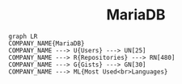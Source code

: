 <h1 align="center">MariaDB</h1>

```mermaid
graph LR
COMPANY_NAME{MariaDB}
COMPANY_NAME ---> U{Users} ---> UN[25]
COMPANY_NAME ---> R{Repositories} ---> RN[480]
COMPANY_NAME ---> G{Gists} ---> GN[30]
COMPANY_NAME ---> ML{Most Used<br>Languages}
```
